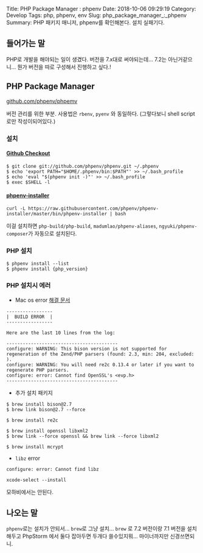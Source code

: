 Title: PHP Package Manager : phpenv
Date: 2018-10-06 09:29:19
Category: Develop
Tags: php, phpenv, env
Slug: php_package_manager_:_phpenv
Summary: PHP 패키지 매니저, phpenv를 확인해본다. 설치 실패기다.

## 들어가는 말

PHP로 개발을 해야되는 일이 생겼다. 버전을 7.x대로 써야되는데... 7.2는 아닌거같으니... 뭔가 버전을 따로 구성해서 진행하고 싶다.!

## PHP Package Manager

[github.com/phpenv/phpemv](https://github.com/phpenv/phpenv)

버전 관리를 위한 부분.
사용법은 `rbenv`, `pyenv` 와 동일하다. (그렇다보니 shell script로만 작성이되어있다.)

### 설치

#### [Github Checkout](https://github.com/phpenv/phpenv#installation)

```
$ git clone git://github.com/phpenv/phpenv.git ~/.phpenv
$ echo 'export PATH="$HOME/.phpenv/bin:$PATH"' >> ~/.bash_profile
$ echo 'eval "$(phpenv init -)"' >> ~/.bash_profile
$ exec $SHELL -l
```

#### [phpenv-installer](https://github.com/phpenv/phpenv-installer)


```
curl -L https://raw.githubusercontent.com/phpenv/phpenv-installer/master/bin/phpenv-installer | bash
```

이걸 설치하면 `php-build/php-build`, `madumlao/phpenv-aliases`, `ngyuki/phpenv-composer`가 자동으로 설치된다.

### PHP 설치

```
$ phpenv install --list
$ phpenv install {php_version}
```

### PHP 설치시 에러

* Mac os error [해결 문서](https://qiita.com/maosanhioro/items/82698a8bdf6b7694ad36)

```
-----------------
|  BUILD ERROR  |
-----------------

Here are the last 10 lines from the log:

-----------------------------------------
configure: WARNING: This bison version is not supported for regeneration of the Zend/PHP parsers (found: 2.3, min: 204, excluded: ).
configure: WARNING: You will need re2c 0.13.4 or later if you want to regenerate PHP parsers.
configure: error: Cannot find OpenSSL's <evp.h>
-----------------------------------------
```

* 추가 설치 패키지
  
```
$ brew install bison@2.7
$ brew link bison@2.7 --force

$ brew install re2c

$ brew install openssl libxml2
$ brew link --force openssl && brew link --force libxml2

$ brew install mcrypt
```

* `libz` error

```
configure: error: Cannot find libz
```

```
xcode-select --install
```

모하비에서는 안된다.

## 나오는 말

`phpenv`로는 설치가 안되서... `brew`로 그냥 설치...
`brew` 로 7.2 버전이랑 7.1 버전을 설치해두고 PhpStorm 에서 둘다 잡아두면 두개다 쓸수있지뭐... 마이너까지만 신경쓰면되니.
